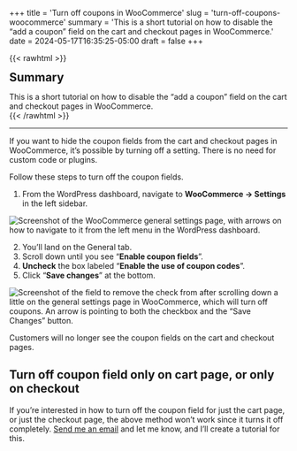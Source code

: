 +++
title = 'Turn off coupons in WooCommerce'
slug = 'turn-off-coupons-woocommerce'
summary = 'This is a short tutorial on how to disable the “add a coupon” field on the cart and checkout pages in WooCommerce.'
date = 2024-05-17T16:35:25-05:00
draft = false
+++

{{< rawhtml >}}
<div class="rounded-lg px-8 py-8 bg-[#804D79E3] text-gray-50 text-lg">
	<h2 class="text-gray-50" style="margin-top: 0; margin-bottom: 0.6rem;">Summary</h2>
	<p style="margin-bottom: 0;">This is a short tutorial on how to disable the “add a coupon” field on the cart and checkout pages in WooCommerce.</p>
</div>
{{< /rawhtml >}}

***

If you want to hide the coupon fields from the cart and checkout pages in WooCommerce, it’s possible by turning off a setting. There is no need for custom code or plugins.

Follow these steps to turn off the coupon fields.

1. From the WordPress dashboard, navigate to **WooCommerce → Settings** in the left sidebar.

![Screenshot of the WooCommerce general settings page, with arrows on how to navigate to it from the left menu in the WordPress dashboard.](/blog/turn-off-coupons-woocommerce/turn-off-coupons-1.webp)

2. You’ll land on the General tab.
3. Scroll down until you see “**Enable coupon fields**”.
4. **Uncheck** the box labeled “**Enable the use of coupon codes**”.
5. Click “**Save changes**” at the bottom.

![Screenshot of the field to remove the check from after scrolling down a little on the general settings page in WooCommerce, which will turn off coupons. An arrow is pointing to both the checkbox and the “Save Changes” button.](/blog/turn-off-coupons-woocommerce/turn-off-coupons-2.webp)

Customers will no longer see the coupon fields on the cart and checkout pages.

## Turn off coupon field only on cart page, or only on checkout

If you’re interested in how to turn off the coupon field for just the cart page, or just the checkout page, the above method won’t work since it turns it off completely. [Send me an email](mailto:john@getdashify.com) and let me know, and I’ll create a tutorial for this.
